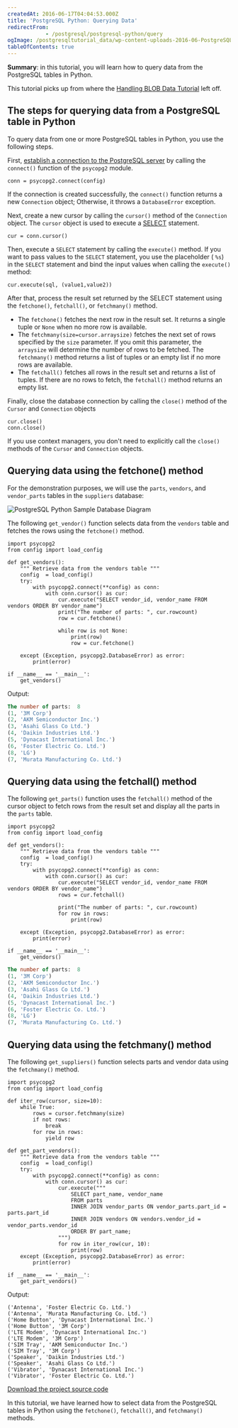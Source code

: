 ```yaml
---
createdAt: 2016-06-17T04:04:53.000Z
title: 'PostgreSQL Python: Querying Data'
redirectFrom: 
            - /postgresql/postgresql-python/query
ogImage: /postgresqltutorial_data/wp-content-uploads-2016-06-PostgreSQL-Python-Sample-Database-Diagram.png
tableOfContents: true
---
```


**Summary**: in this tutorial, you will learn how to query data from the PostgreSQL tables in Python.

This tutorial picks up from where the [Handling BLOB Data Tutorial](/postgresql/postgresql-python/blob) left off.

## The steps for querying data from a PostgreSQL table in Python

To query data from one or more PostgreSQL tables in Python, you use the following steps.

First, [establish a connection to the PostgreSQL server](/postgresql/postgresql-python/connect) by calling the `connect()` function of the `psycopg2` module.

```
conn = psycopg2.connect(config)
```

If the connection is created successfully, the `connect()` function returns a new `Connection` object; Otherwise, it throws a `DatabaseError` exception.

Next, create a new cursor by calling the `cursor()` method of the `Connection` object. The `cursor` object is used to execute a [SELECT](/postgresql/postgresql-select) statement.

```
cur = conn.cursor()
```

Then, execute a `SELECT` statement by calling the `execute()` method. If you want to pass values to the `SELECT` statement, you use the placeholder ( `%s`) in the `SELECT` statement and bind the input values when calling the `execute()` method:

```
cur.execute(sql, (value1,value2))
```

After that, process the result set returned by the SELECT statement using the `fetchone()`, `fetchall()`, or `fetchmany()` method.

- The `fetchone()` fetches the next row in the result set. It returns a single tuple or `None` when no more row is available.
- The `fetchmany(size=cursor.arraysize)` fetches the next set of rows specified by the `size` parameter. If you omit this parameter, the `arraysize` will determine the number of rows to be fetched. The `fetchmany()` method returns a list of tuples or an empty list if no more rows are available.
- The `fetchall()` fetches all rows in the result set and returns a list of tuples. If there are no rows to fetch, the `fetchall()` method returns an empty list.

Finally, close the database connection by calling the `close()` method of the `Cursor` and `Connection` objects

```
cur.close()
conn.close()
```

If you use context managers, you don't need to explicitly call the `close()` methods of the `Cursor` and `Connection` objects.

## Querying data using the fetchone() method

For the demonstration purposes, we will use the `parts`, `vendors`, and `vendor_parts` tables in the `suppliers` database:

![PostgreSQL Python Sample Database Diagram](/postgresqltutorial_data/wp-content-uploads-2016-06-PostgreSQL-Python-Sample-Database-Diagram.png)

The following `get_vendor()` function selects data from the `vendors` table and fetches the rows using the `fetchone()` method.

```
import psycopg2
from config import load_config

def get_vendors():
    """ Retrieve data from the vendors table """
    config  = load_config()
    try:
        with psycopg2.connect(**config) as conn:
            with conn.cursor() as cur:
                cur.execute("SELECT vendor_id, vendor_name FROM vendors ORDER BY vendor_name")
                print("The number of parts: ", cur.rowcount)
                row = cur.fetchone()

                while row is not None:
                    print(row)
                    row = cur.fetchone()

    except (Exception, psycopg2.DatabaseError) as error:
        print(error)

if __name__ == '__main__':
    get_vendors()
```

Output:

```sql
The number of parts:  8
(1, '3M Corp')
(2, 'AKM Semiconductor Inc.')
(3, 'Asahi Glass Co Ltd.')
(4, 'Daikin Industries Ltd.')
(5, 'Dynacast International Inc.')
(6, 'Foster Electric Co. Ltd.')
(8, 'LG')
(7, 'Murata Manufacturing Co. Ltd.')
```

## Querying data using the fetchall() method

The following `get_parts()` function uses the `fetchall()` method of the cursor object to fetch rows from the result set and display all the parts in the `parts` table.

```
import psycopg2
from config import load_config

def get_vendors():
    """ Retrieve data from the vendors table """
    config  = load_config()
    try:
        with psycopg2.connect(**config) as conn:
            with conn.cursor() as cur:
                cur.execute("SELECT vendor_id, vendor_name FROM vendors ORDER BY vendor_name")
                rows = cur.fetchall()

                print("The number of parts: ", cur.rowcount)
                for row in rows:
                    print(row)

    except (Exception, psycopg2.DatabaseError) as error:
        print(error)

if __name__ == '__main__':
    get_vendors()
```

```sql
The number of parts:  8
(1, '3M Corp')
(2, 'AKM Semiconductor Inc.')
(3, 'Asahi Glass Co Ltd.')
(4, 'Daikin Industries Ltd.')
(5, 'Dynacast International Inc.')
(6, 'Foster Electric Co. Ltd.')
(8, 'LG')
(7, 'Murata Manufacturing Co. Ltd.')
```

## Querying data using the fetchmany() method

The following `get_suppliers()` function selects parts and vendor data using the `fetchmany()` method.

```
import psycopg2
from config import load_config

def iter_row(cursor, size=10):
    while True:
        rows = cursor.fetchmany(size)
        if not rows:
            break
        for row in rows:
            yield row

def get_part_vendors():
    """ Retrieve data from the vendors table """
    config  = load_config()
    try:
        with psycopg2.connect(**config) as conn:
            with conn.cursor() as cur:
                cur.execute("""
                    SELECT part_name, vendor_name
                    FROM parts
                    INNER JOIN vendor_parts ON vendor_parts.part_id = parts.part_id
                    INNER JOIN vendors ON vendors.vendor_id = vendor_parts.vendor_id
                    ORDER BY part_name;
                """)
                for row in iter_row(cur, 10):
                    print(row)
    except (Exception, psycopg2.DatabaseError) as error:
        print(error)

if __name__ == '__main__':
    get_part_vendors()
```

Output:

```
('Antenna', 'Foster Electric Co. Ltd.')
('Antenna', 'Murata Manufacturing Co. Ltd.')
('Home Button', 'Dynacast International Inc.')
('Home Button', '3M Corp')
('LTE Modem', 'Dynacast International Inc.')
('LTE Modem', '3M Corp')
('SIM Tray', 'AKM Semiconductor Inc.')
('SIM Tray', '3M Corp')
('Speaker', 'Daikin Industries Ltd.')
('Speaker', 'Asahi Glass Co Ltd.')
('Vibrator', 'Dynacast International Inc.')
('Vibrator', 'Foster Electric Co. Ltd.')
```

[Download the project source code](/postgresqltutorial_data/query.zip)

In this tutorial, we have learned how to select data from the PostgreSQL tables in Python using the `fetchone()`, `fetchall()`, and `fetchmany()` methods.
